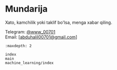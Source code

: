 # Mundarija
Xato, kamchilik yoki taklif bo'lsa, menga xabar qiling.

Telegram: <a href="https://t.me/wWw_00701" target="_blank">@www_00701</a>  
Email: [abduhalil00701@gmail.com]  

   ```{toctree}
   :maxdepth: 2

   index
   main
   machine_learning/index
